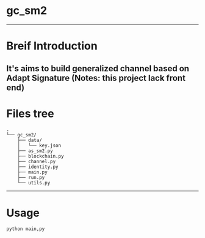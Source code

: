 # gc_sm2
--------------------
# Breif Introduction
It's aims to build generalized channel based on Adapt Signature
(Notes: this project lack front end)
--------------------
# Files tree
```
.
└── gc_sm2/
    ├── data/
    │   └── key.json
    ├── as_sm2.py
    ├── blockchain.py
    ├── channel.py
    ├── identity.py
    ├── main.py
    ├── run.py
    └── utils.py 
```
--------------------
# Usage
`python main,py`

